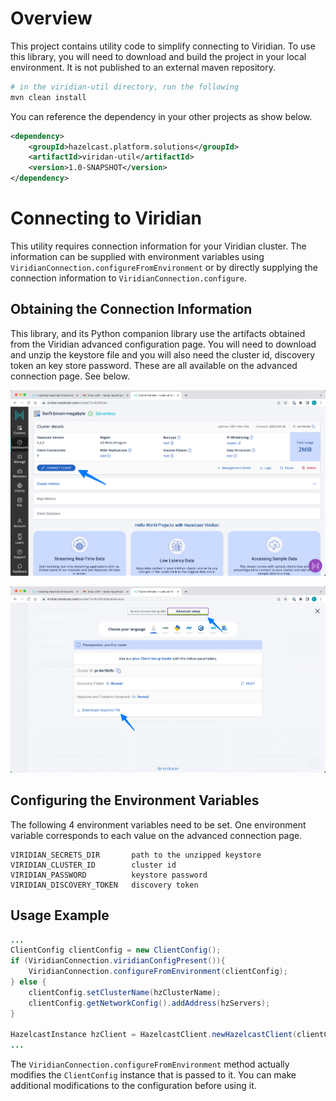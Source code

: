 # Overview

This project contains utility code to simplify connecting to Viridian. To use this library, you will need to download and build the project 
in your local environment.  It is not published to an external maven 
repository.

```sh
# in the viridian-util directory, run the following
mvn clean install
```

You can reference the dependency in your other projects as show below.
```xml
<dependency>
    <groupId>hazelcast.platform.solutions</groupId>
    <artifactId>viridan-util</artifactId>
    <version>1.0-SNAPSHOT</version>
</dependency>
```

# Connecting to Viridian 

This utility requires connection information for your Viridian cluster. 
The information can be supplied with environment variables using `ViridianConnection.configureFromEnvironment` or by directly supplying 
the connection information to `ViridianConnection.configure`.  

## Obtaining the Connection Information

This library, and its Python companion library use the artifacts 
obtained from the Viridian advanced configuration page.  You will need to 
download and unzip the keystore file and you will also need the 
cluster id, discovery token an key store password.  These are all 
available on the advanced connection page. See below.

![connect_1](resources/connect_1.png)

![connect_2](resources/connect_2.png)

## Configuring the Environment Variables

The following 4 environment variables need to be set.  One environment 
variable corresponds to each value on the advanced connection page.
```
VIRIDIAN_SECRETS_DIR       path to the unzipped keystore
VIRIDIAN_CLUSTER_ID        cluster id 
VIRIDIAN_PASSWORD          keystore password
VIRIDIAN_DISCOVERY_TOKEN   discovery token
```

## Usage Example

```java
...
ClientConfig clientConfig = new ClientConfig();
if (ViridianConnection.viridianConfigPresent()){
    ViridianConnection.configureFromEnvironment(clientConfig);
} else {
    clientConfig.setClusterName(hzClusterName);
    clientConfig.getNetworkConfig().addAddress(hzServers);
}

HazelcastInstance hzClient = HazelcastClient.newHazelcastClient(clientConfig);
...
```

The `ViridianConnection.configureFromEnvironment` method actually 
modifies the `ClientConfig` instance that is passed to it.  You 
can make additional modifications to the configuration before using it.
